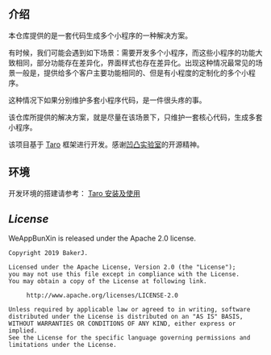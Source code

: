 ## 介绍

本仓库提供的是一套代码生成多个小程序的一种解决方案。

有时候，我们可能会遇到如下场景：需要开发多个小程序，而这些小程序的功能大致相同，部分功能存在差异化，界面样式也存在差异化。出现这种情况最常见的场景一般是，提供给多个客户主要功能相同的、但是有小程度的定制化的多个小程序。

这种情况下如果分别维护多套小程序代码，是一件很头疼的事。

该仓库所提供的解决方案，就是尽量在该场景下，只维护一套核心代码，生成多套小程序。

该项目基于 [Taro](https://taro.aotu.io/) 框架进行开发。感谢[凹凸实验室](https://aotu.io)的开源精神。

## 环境

开发环境的搭建请参考：
[Taro 安装及使用](https://nervjs.github.io/taro/docs/GETTING-STARTED.html)

## *License*

WeAppBunXin is released under the Apache 2.0 license.

```
Copyright 2019 BakerJ.

Licensed under the Apache License, Version 2.0 (the "License");
you may not use this file except in compliance with the License.
You may obtain a copy of the License at following link.

     http://www.apache.org/licenses/LICENSE-2.0

Unless required by applicable law or agreed to in writing, software
distributed under the License is distributed on an "AS IS" BASIS,
WITHOUT WARRANTIES OR CONDITIONS OF ANY KIND, either express or implied.
See the License for the specific language governing permissions and
limitations under the License.
```


